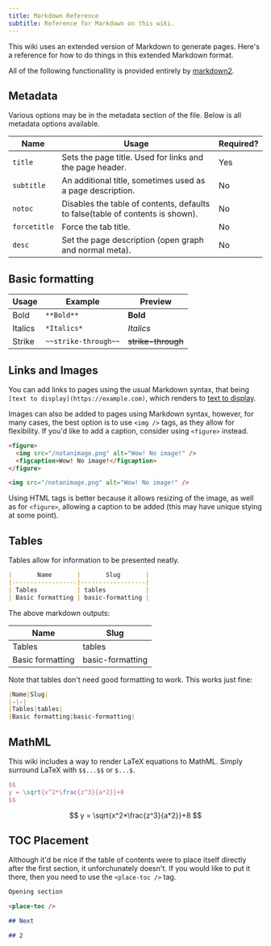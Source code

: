 ```yaml
---
title: Markdown Reference
subtitle: Reference for Markdown on this wiki.
---
```


This wiki uses an extended version of Markdown to generate pages. Here's a reference for how to do things in this extended Markdown format.

All of the following functionallity is provided entirely by [markdown2](https://github.com/trentm/python-markdown2).

<place-toc />

## Metadata

Various options may be in the metadata section of the file. Below is all metadata options available.

|    Name       |                                     Usage                                      | Required? |
|---------------|--------------------------------------------------------------------------------|-----------|
| `title`       | Sets the page title. Used for links and the page header.                       | Yes       |
| `subtitle`    | An additional title, sometimes used as a page description.                     | No        |
| `notoc`       | Disables the table of contents, defaults to false(table of contents is shown). | No        |
| `forcetitle`  | Force the tab title.                                                           | No        |
| `desc`        | Set the page description (open graph and normal meta).                         | No        |

## Basic formatting

| Usage | Example | Preview |
|-------|---------|---------|
| Bold  | `**Bold**` | **Bold** |
| Italics | `*Italics*` | *Italics* |
| Strike | `~~strike-through~~` | ~~strike-through~~ |

## Links and Images

You can add links to pages using the usual Markdown syntax, that being `[text to display](https://example.com)`, which renders to [text to display](https://example.com).

Images can also be added to pages using Markdown syntax, however, for many cases, the best option is to use `<img />` tags, as they allow for flexibility. If you'd like to add a caption, consider using `<figure>` instead.

```html
<figure>
  <img src="/notanimage.png" alt="Wow! No image!" />
  <figcaption>Wow! No image!</figcaption>
</figure>

<img src="/notanimage.png" alt="Wow! No image!" />
```

Using HTML tags is better because it allows resizing of the image, as well as for `<figure>`, allowing a caption to be added (this may have unique stying at some point).

## Tables

Tables allow for information to be presented neatly.

```md
|       Name       |       Slug       |
|------------------|------------------|
| Tables           | tables           |
| Basic formatting | basic-formatting |
```

The above markdown outputs:

|       Name       |       Slug       |
|------------------|------------------|
| Tables           | tables           |
| Basic formatting | basic-formatting |

Note that tables don't need good formatting to work. This works just fine:

```md
|Name|Slug|
|-|-|
|Tables|tables|
|Basic formatting|basic-formatting|
```

## MathML

This wiki includes a way to render LaTeX equations to MathML. Simply surround LaTeX with `$$...$$` or `$...$`.

```latex
$$
y = \sqrt{x^2*\frac{z^3}{a*2}}+8
$$
```

$$
y = \sqrt{x^2*\frac{z^3}{a*2}}+8
$$

## TOC Placement

Although it'd be nice if the table of contents were to place itself directly after the first section, it unforchunately doesn't. If you would like to put it there, then you need to use the `<place-toc />` tag.

```md
Opening section

<place-toc />

## Next

## 2
```
